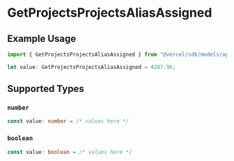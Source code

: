 # GetProjectsProjectsAliasAssigned

## Example Usage

```typescript
import { GetProjectsProjectsAliasAssigned } from "@vercel/sdk/models/operations/getprojects.js";

let value: GetProjectsProjectsAliasAssigned = 4287.96;
```

## Supported Types

### `number`

```typescript
const value: number = /* values here */
```

### `boolean`

```typescript
const value: boolean = /* values here */
```

